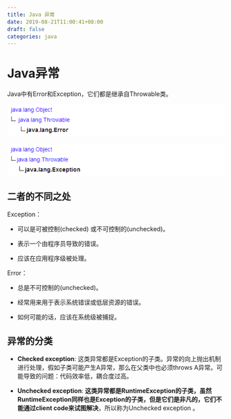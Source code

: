```yaml
---
title: Java 异常
date: 2019-08-21T11:00:41+08:00
draft: false
categories: java
---
```


# Java异常

Java中有Error和Exception，它们都是继承自Throwable类。

![](images/error.png)

![](images/exception.png)

## 二者的不同之处

Exception：

  - 可以是可被控制(checked) 或不可控制的(unchecked)。

  - 表示一个由程序员导致的错误。

  - 应该在应用程序级被处理。

Error：

  - 总是不可控制的(unchecked)。

  - 经常用来用于表示系统错误或低层资源的错误。

  - 如何可能的话，应该在系统级被捕捉。

## 异常的分类

  - **Checked exception**: 这类异常都是Exception的子类。异常的向上抛出机制进行处理，假如子类可能产生A异常，那么在父类中也必须throws A异常。可能导致的问题：代码效率低，耦合度过高。

  - **Unchecked exception**: **这类异常都是RuntimeException的子类，虽然RuntimeException同样也是Exception的子类，但是它们是非凡的，它们不能通过client code来试图解决**，所以称为Unchecked exception 。
